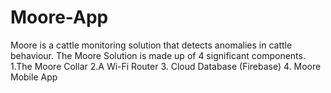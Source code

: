 # Moore-App
Moore is a cattle monitoring solution that detects anomalies in cattle behaviour.
The Moore Solution is made up of 4 significant components.
1.The Moore Collar
2.A Wi-Fi Router
3. Cloud Database (Firebase)
4. Moore Mobile App
